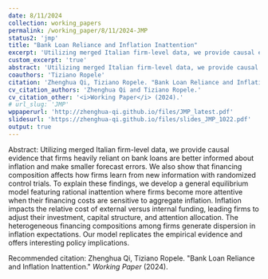 ```yaml
---
date: 8/11/2024
collection: working_papers
permalink: /working_paper/8/11/2024-JMP
status2: 'jmp'
title: "Bank Loan Reliance and Inflation Inattention"
excerpt: 'Utilizing merged Italian firm-level data, we provide causal evidence that firms heavily reliant on bank loans are better informed about inflation and make smaller forecast errors. We also show that financing composition affects how firms learn from new information with randomized control trials. To explain these findings, we develop a general equilibrium model featuring rational inattention where firms become more attentive when their financing costs are sensitive to aggregate inflation. Inflation impacts the relative cost of external versus internal funding, leading firms to adjust their investment, capital structure, and attention allocation. The heterogeneous financing compositions among firms generate dispersion in inflation expectations. Our model replicates the empirical evidence and offers interesting policy implications.'
custom_excerpt: 'true'
abstract: 'Utilizing merged Italian firm-level data, we provide causal evidence that firms heavily reliant on bank loans are better informed about inflation and make smaller forecast errors. We also show that financing composition affects how firms learn from new information with randomized control trials. To explain these findings, we develop a general equilibrium model featuring rational inattention where firms become more attentive when their financing costs are sensitive to aggregate inflation. Inflation impacts the relative cost of external versus internal funding, leading firms to adjust their investment, capital structure, and attention allocation. The heterogeneous financing compositions among firms generate dispersion in inflation expectations. Our model replicates the empirical evidence and offers interesting policy implications.'
coauthors: 'Tiziano Ropele'
citation: 'Zhenghua Qi, Tiziano Ropele. "Bank Loan Reliance and Inflation Inattention." Working paper (2024)'
cv_citation_authors: 'Zhenghua Qi and Tiziano Ropele.'
cv_citation_other: '<i>Working Paper</i> (2024).'
# url_slug: 'JMP'
wppaperurl: 'http://zhenghua-qi.github.io/files/JMP_latest.pdf'
slidesurl: 'https://zhenghua-qi.github.io/files/slides_JMP_1022.pdf'
output: true
---
```

Abstract: Utilizing merged Italian firm-level data, we provide causal evidence that firms heavily reliant on bank loans are better informed about inflation and make smaller forecast errors. We also show that financing composition affects how firms learn from new information with randomized control trials. To explain these findings, we develop a general equilibrium model featuring rational inattention where firms become more attentive when their financing costs are sensitive to aggregate inflation. Inflation impacts the relative cost of external versus internal funding, leading firms to adjust their investment, capital structure, and attention allocation. The heterogeneous financing compositions among firms generate dispersion in inflation expectations. Our model replicates the empirical evidence and offers interesting policy implications.

<!-- [[Draft](http://marcdordal.github.io/files/WP_Trade_Model_Banks.pdf)] [[Slides](http://marcdordal.github.io/files/slides_Trade_Model_Banks.pdf)]  -->
<!-- [[Draft]] [[Slides](https://zhenghua-qi.github.io/files/slides_JMP_1022.pdf)] -->

Recommended citation: Zhenghua Qi, Tiziano Ropele. "Bank Loan Reliance and Inflation Inattention." <i>Working Paper</i> (2024).
